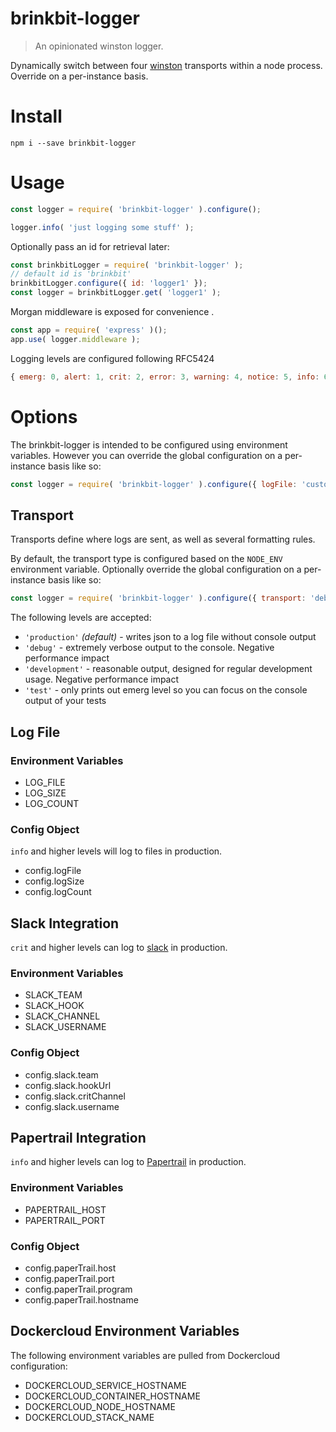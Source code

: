 # brinkbit-logger

> An opinionated winston logger.

Dynamically switch between four [winston](https://github.com/winstonjs/winston) transports within a node process.
Override on a per-instance basis.

# Install

```
npm i --save brinkbit-logger
```

# Usage

```javascript
const logger = require( 'brinkbit-logger' ).configure();

logger.info( 'just logging some stuff' );
```

Optionally pass an id for retrieval later:

```javascript
const brinkbitLogger = require( 'brinkbit-logger' );
// default id is 'brinkbit'
brinkbitLogger.configure({ id: 'logger1' });
const logger = brinkbitLogger.get( 'logger1' );
```

Morgan middleware is exposed for convenience .

```javascript
const app = require( 'express' )();
app.use( logger.middleware );
```

Logging levels are configured following RFC5424

```javascript
{ emerg: 0, alert: 1, crit: 2, error: 3, warning: 4, notice: 5, info: 6, debug: 7 }
```

# Options

The brinkbit-logger is intended to be configured using environment variables.
However you can override the global configuration on a per-instance basis like so:

```javascript
const logger = require( 'brinkbit-logger' ).configure({ logFile: 'customLogFile.log' });
```

## Transport

Transports define where logs are sent, as well as several formatting rules.

By default, the transport type is configured based on the `NODE_ENV` environment variable.
Optionally override the global configuration on a per-instance basis like so:

```javascript
const logger = require( 'brinkbit-logger' ).configure({ transport: 'debug' });
```

The following levels are accepted:

- `'production'` *(default)* - writes json to a log file without console output
- `'debug'` - extremely verbose output to the console. Negative performance impact
- `'development'` - reasonable output, designed for regular development usage. Negative performance impact
- `'test'` - only prints out emerg level so you can focus on the console output of your tests

## Log File

### Environment Variables

- LOG_FILE
- LOG_SIZE
- LOG_COUNT

### Config Object

`info` and higher levels will log to files in production.

- config.logFile
- config.logSize
- config.logCount

## Slack Integration

`crit` and higher levels can log to [slack](slack.com) in production.

### Environment Variables

- SLACK_TEAM
- SLACK_HOOK
- SLACK_CHANNEL
- SLACK_USERNAME

### Config Object

- config.slack.team
- config.slack.hookUrl
- config.slack.critChannel
- config.slack.username

## Papertrail Integration

`info` and higher levels can log to [Papertrail](papertrailapp.com) in production.

### Environment Variables

- PAPERTRAIL_HOST
- PAPERTRAIL_PORT

### Config Object

- config.paperTrail.host
- config.paperTrail.port
- config.paperTrail.program
- config.paperTrail.hostname

## Dockercloud Environment Variables

The following environment variables are pulled from Dockercloud configuration:

- DOCKERCLOUD_SERVICE_HOSTNAME
- DOCKERCLOUD_CONTAINER_HOSTNAME
- DOCKERCLOUD_NODE_HOSTNAME
- DOCKERCLOUD_STACK_NAME

